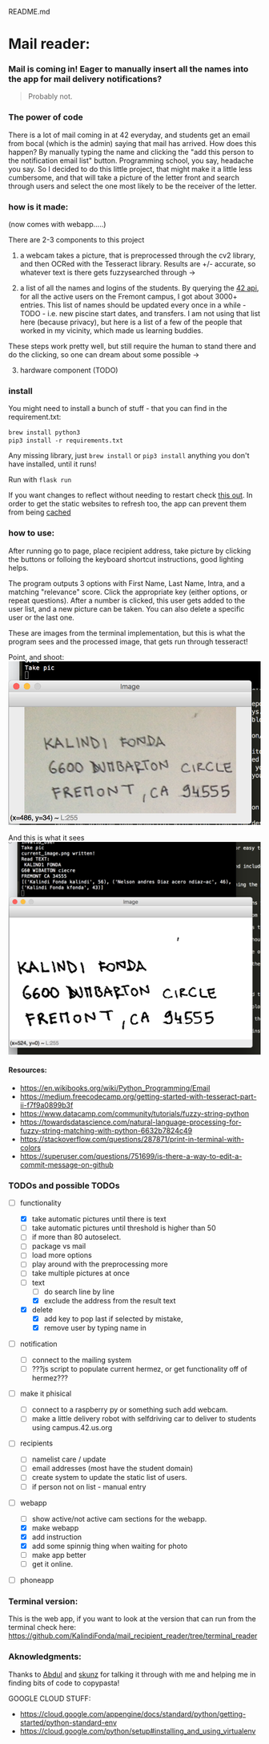 README.md


# Mail reader:

### Mail is coming in! Eager to manually insert all the names into the app for mail delivery notifications?
> Probably not.


### The power of code

There is a lot of mail coming in at 42 everyday, and students get an email from bocal (which is the admin) saying that mail has arrived. How does this happen? By manually typing the name and clicking the "add this person to the notification email list" button.
Programming school, you say, headache you say. So I decided to do this little project, that might make it a little less cumbersome, and that will take a picture of the letter front and search through users and select the one most likely to be the receiver of the letter.


### how is it made:
(now comes with webapp.....)

There are 2-3 components to this project

1. a webcam takes a picture, that is preprocessed through the cv2 library, and then OCRed with the Tesseract library. Results are +/- accurate, so whatever text is there gets fuzzysearched through ->

2. a list of all the names and logins of the students. By querying the [42 api](https://api.intra.42.fr), for all the active users on the Fremont campus, I got about 3000+ entries. This list of names should be updated every once in a while - TODO - i.e. new piscine start dates, and transfers. I am not using that list here (because privacy), but here is a list of a few of the people that worked in my vicinity, which made us learning buddies.

These steps work pretty well, but still require the human to stand there and do the clicking, so one can dream about some possible ->

3. hardware component (TODO)


### install

You might need to install a bunch of stuff - that you can find in the requirement.txt:

```
brew install python3
pip3 install -r requirements.txt
```

Any missing library, just `brew install` or `pip3 install` anything you don't have installed, until it runs!

Run with `flask run`

If you want changes to reflect without needing to restart check [this out](https://stackoverflow.com/questions/16344756/auto-reloading-python-flask-app-upon-code-changes). In order to get the static websites to refresh too, the app can prevent them from being [cached](https://stackoverflow.com/questions/41144565/flask-does-not-see-change-in-js-file)

### how to use:

After running go to page, place recipient address, take picture by clicking the buttons or folloing the keyboard shortcut instructions, good lighting helps.

The program outputs 3 options with First Name, Last Name, Intra, and a matching "relevance" score.
Click the appropriate key (either options, or repeat questions).
After a number is clicked, this user gets added to the user list, and a new picture can be taken.
You can also delete a specific user or the last one.


These are images from the terminal implementation, but this is what the program sees and the processed image, that gets run through tesseract!

Point, and shoot:
![Take picture of address](img/take_pic.png "Take picture of address")

And this is what it sees
![preprocessed image](img/pre_pic.png "preprocessed image")


#### Resources:
- https://en.wikibooks.org/wiki/Python_Programming/Email
- https://medium.freecodecamp.org/getting-started-with-tesseract-part-ii-f7f9a0899b3f
- https://www.datacamp.com/community/tutorials/fuzzy-string-python
- https://towardsdatascience.com/natural-language-processing-for-fuzzy-string-matching-with-python-6632b7824c49
- https://stackoverflow.com/questions/287871/print-in-terminal-with-colors
- https://superuser.com/questions/751699/is-there-a-way-to-edit-a-commit-message-on-github



### TODOs and possible TODOs

-  [ ] functionality
	- [x] take automatic pictures until there is text
	- [ ] take automatic pictures until threshold is higher than 50
	- [ ] if more than 80 autoselect.
	- [ ] package vs mail
	- [ ] load more options
	- [ ] play around with the preprocessing more
	- [ ] take multiple pictures at once
	- [ ] text
		- [ ] do search line by line
		- [x] exclude the address from the result text
	- [x] delete
		- [x] add key to pop last if selected by mistake,
		- [x] remove user by typing name in
- [ ] notification
	- [ ] connect to the mailing system
	- [ ] ???js script to populate current hermez, or get functionality off of hermez???
- [ ] make it phisical
	- [ ] connect to a raspberry py or something such add webcam.
	- [ ] make a little delivery robot with selfdriving car to deliver to students using campus.42.us.org
- [ ] recipients
	- [ ] namelist care / update
	- [ ] email addresses (most have the student domain)
	- [ ] create system to update the static list of users.
	- [ ] if person not on list - manual entry
- [ ] webapp
	- [ ] show active/not active cam sections for the webapp.
	- [x] make webapp
	- [x] add instruction
	- [x] add some spinnig thing when waiting for photo
	- [ ] make app better
	- [ ] get it online.
- [ ] phoneapp


### Terminal version:

This is the web app, if you want to look at the version that can run from the terminal check here: https://github.com/KalindiFonda/mail_recipient_reader/tree/terminal_reader

### Aknowledgments:
Thanks to [Abdul](https://github.com/abdulrahmannmohamed) and [skunz](https://github.com/SebastianKunz) for talking it through with me and helping me in finding bits of code to copypasta!




GOOGLE CLOUD STUFF:
- https://cloud.google.com/appengine/docs/standard/python/getting-started/python-standard-env
- https://cloud.google.com/python/setup#installing_and_using_virtualenv

